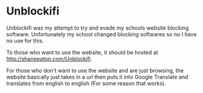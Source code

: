 # Unblockifi

Unblockifi was my attempt to try and evade my schools website blocking software. Unfortunately my school changed blocking softwares so no I have no use for this.

To those who want to use the website, it should be hosted at http://shanepaton.com/Unblockifi.

For those who don't want to use the website and are just browsing, the website basically just takes in a url then puts it into Google Translate  and translates from english to english (For some reason that works).
